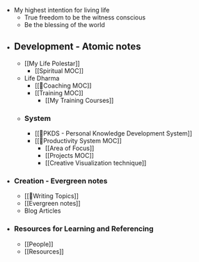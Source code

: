 - My highest intention for living life
    - True freedom to be the witness conscious
    - Be the blessing of the world
- ## Development - Atomic notes
    - [[My Life Polestar]]
        - [[Spiritual MOC]]
    - Life Dharma
        - [[🧭Coaching MOC]]
        - [[Training MOC]]
            - [[My Training Courses]]
    - ### System
        - [[🌱PKDS - Personal Knowledge Development System]]
        - [[🧭Productivity System MOC]]
            - [[Area of Focus]]
            - [[Projects MOC]]
            - [[Creative Visualization technique]]
- ### Creation - Evergreen notes
    - [[🧭Writing Topics]]
    - [[Evergreen notes]]
    - Blog Articles
- ### Resources for Learning and Referencing
    - [[People]]
    - [[Resources]]
